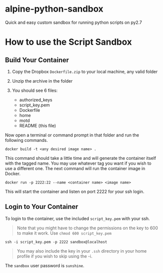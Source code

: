 # alpine-python-sandbox
Quick and easy custom sandbox for running python scripts on py2.7

# How to use the Script Sandbox

## Build Your Container

1. Copy the Dropbox `Dockerfile.zip` to your local machine, any valid folder
2. Unzip the archive in the folder
3. You should see 6 files:

	- authorized_keys
	- script_key.pem
	- Dockerfile
	- home
	- motd
	- README (this file)

Now open a terminal or command prompt in that folder and run the following commands.

	docker build -t <any desired image name> .

This command should take a little time and will generate the container itself with the tagged name. You may use whatever tag you want if you wish to use a different one. The next command will run the container image in Docker.

	docker run -p 2222:22 --name <container name> <image name>
This will start the container and listen on port 2222 for your ssh login. 

## Login to Your Container

To login to the container, use the included `script_key.pem` with your ssh.

> Note that you might have to change the permissions on the key to 600 to make it work. Use `chmod 600 script_key.pem`

	ssh -i script_key.pem -p 2222 sandbox@localhost

> You may also include the key in your `.ssh` directory in your home profile if you wish to skip using the -i.

The `sandbox` user password is `sunshine`.
